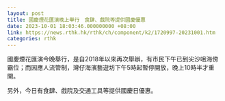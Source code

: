 ```yaml
---
layout: post
title: 國慶煙花匯演晚上舉行　食肆、戲院等提供國慶優惠
date: 2023-10-01 18:03:46.000000000 +08:00
link: https://news.rthk.hk/rthk/ch/component/k2/1720997-20231001.htm
categories: rthk
---
```


國慶煙花匯演今晚舉行，是自2018年以來再次舉辦，有市民下午已到尖沙咀海傍霸位；而因應人流管制，灣仔海濱藝遊坊下午5時起暫停開放，晚上10時半才重開。

另外，今日有食肆、戲院及交通工具等提供國慶日優惠。
